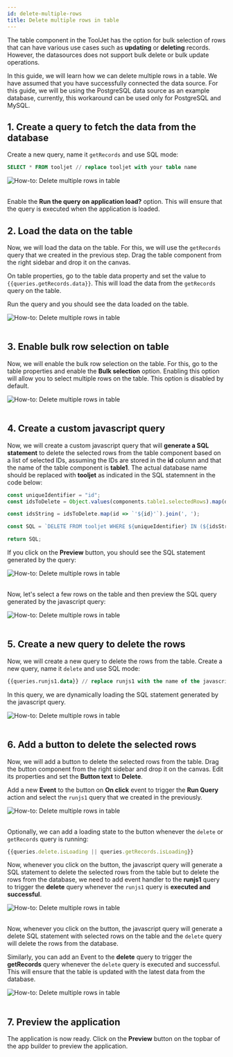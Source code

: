 ```yaml
---
id: delete-multiple-rows
title: Delete multiple rows in table
---
```


The table component in the ToolJet has the option for bulk selection of rows that can have various use cases such as **updating** or **deleting** records. However, the datasources does not support bulk delete or bulk update operations. 

In this guide, we will learn how we can delete multiple rows in a table. We have assumed that you have successfully connected the data source. For this guide, we will be using the PostgreSQL data source as an example database, currently, this workaround can be used only for PostgreSQL and MySQL.

## 1. Create a query to fetch the data from the database

Create a new query, name it `getRecords` and use SQL mode:
```sql
SELECT * FROM tooljet // replace tooljet with your table name
```

<div style={{textAlign: 'center'}}>

<img className="screenshot-full" src="/img/how-to/delete-rows/getRecords.png" alt="How-to: Delete multiple rows in table" />

</div>

<br/>

Enable the **Run the query on application load?** option. This will ensure that the query is executed when the application is loaded. 

## 2. Load the data on the table

Now, we will load the data on the table. For this, we will use the `getRecords` query that we created in the previous step. Drag the table component from the right sidebar and drop it on the canvas. 

On table properties, go to the table data property and set the value to `{{queries.getRecords.data}}`. This will load the data from the `getRecords` query on the table. 

Run the query and you should see the data loaded on the table.

<div style={{textAlign: 'center'}}>

<img className="screenshot-full" src="/img/how-to/delete-rows/querydata.png" alt="How-to: Delete multiple rows in table" />

</div>

<br/>

## 3. Enable bulk row selection on table

Now, we will enable the bulk row selection on the table. For this, go to the table properties and enable the **Bulk selection** option. Enabling this option will allow you to select multiple rows on the table. This option is disabled by default.

<div style={{textAlign: 'center'}}>

<img className="screenshot-full" src="/img/how-to/delete-rows/bulkselection.png" alt="How-to: Delete multiple rows in table" />

</div>

<br/>

## 4. Create a custom javascript query

Now, we will create a custom javascript query that will **generate a SQL statement** to delete the selected rows from the table component based on a list of selected IDs, assuming the IDs are stored in the **id** column and that the name of the table component is **table1**. The actual database name should be replaced with **tooljet** as indicated in the SQL statemnent in the code below:

```js
const uniqueIdentifier = "id";
const idsToDelete = Object.values(components.table1.selectedRows).map(dataUpdate => dataUpdate[uniqueIdentifier]);

const idsString = idsToDelete.map(id => `'${id}'`).join(', ');

const SQL = `DELETE FROM tooljet WHERE ${uniqueIdentifier} IN (${idsString});`;

return SQL;
```

If you click on the **Preview** button, you should see the SQL statement generated by the query:

<div style={{textAlign: 'center'}}>

<img className="screenshot-full" src="/img/how-to/delete-rows/runjs.png" alt="How-to: Delete multiple rows in table" />

</div>

<br/>

Now, let's select a few rows on the table and then preview the SQL query generated by the javascript query:

<div style={{textAlign: 'center'}}>

<img className="screenshot-full" src="/img/how-to/delete-rows/runjs1.png" alt="How-to: Delete multiple rows in table" />

</div>

<br/>

## 5. Create a new query to delete the rows

Now, we will create a new query to delete the rows from the table. Create a new query, name it `delete` and use SQL mode:

```sql
{{queries.runjs1.data}} // replace runjs1 with the name of the javascript query
```

In this query, we are dynamically loading the SQL statement generated by the javascript query.

<div style={{textAlign: 'center'}}>

<img className="screenshot-full" src="/img/how-to/delete-rows/delete.png" alt="How-to: Delete multiple rows in table" />

</div>

<br/>

## 6. Add a button to delete the selected rows

Now, we will add a button to delete the selected rows from the table. Drag the button component from the right sidebar and drop it on the canvas. Edit its properties and set the **Button text** to **Delete**. 

Add a new **Event** to the button on **On click** event to trigger the **Run Query** action and select the `runjs1` query that we created in the previously.

<div style={{textAlign: 'center'}}>

<img className="screenshot-full" src="/img/how-to/delete-rows/button.png" alt="How-to: Delete multiple rows in table" />

</div>

<br/> 

Optionally, we can add a loading state to the button whenever the `delete` or `getRecords` query is running:
```js
{{queries.delete.isLoading || queries.getRecords.isLoading}}
```

Now, whenever you click on the button, the javascript query will generate a SQL statement to delete the selected rows from the table but to delete the rows from the database, we need to add event handler to the **runjs1** query to trigger the **delete** query whenever the `runjs1` query is **executed and successful**.

<div style={{textAlign: 'center'}}>

<img className="screenshot-full" src="/img/how-to/delete-rows/eventrunjs.png" alt="How-to: Delete multiple rows in table" />

</div>

<br/> 

Now, whenever you click on the button, the javascript query will generate a delete SQL statement with selected rows on the table and the `delete` query will delete the rows from the database.

Similarly, you can add an Event to the **delete** query to trigger the **getRecords** query whenever the `delete` query is executed and successful. This will ensure that the table is updated with the latest data from the database.

<div style={{textAlign: 'center'}}>

<img className="screenshot-full" src="/img/how-to/delete-rows/eventdelete.png" alt="How-to: Delete multiple rows in table" />

</div>

<br/> 

## 7. Preview the application

The application is now ready. Click on the **Preview** button on the topbar of the app builder to preview the application. 